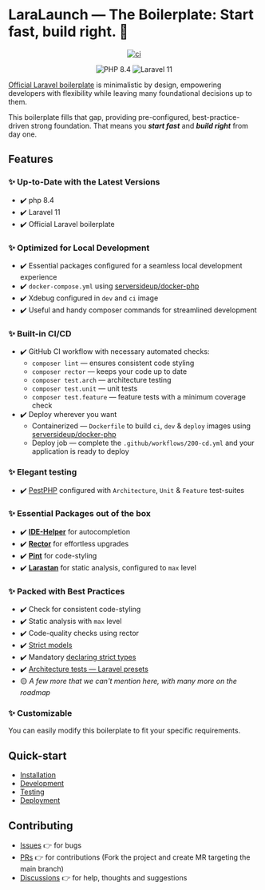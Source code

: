 # LaraLaunch — The Boilerplate: Start fast, build right. 🚀
<p align="center">
<a href="https://github.com/laralaunch/the-boilerplate/actions/workflows/100-ci.yml">
  <img src="https://github.com/laralaunch/the-boilerplate/actions/workflows/100-ci.yml/badge.svg" alt="ci">
</a>
</p>

<p align="center">
  <img src="https://img.shields.io/badge/PHP-8.4-blue?logo=php&logoColor=white" alt="PHP 8.4" />
  <img src="https://img.shields.io/badge/Laravel-11-orange?logo=laravel&logoColor=white" alt="Laravel 11" />
</p>
<a href="https://github.com/laravel/laravel" target="_blank">Official Laravel boilerplate</a> is minimalistic by design, empowering developers with flexibility while leaving many foundational decisions up to them.

This boilerplate fills that gap, providing pre-configured, best-practice-driven strong foundation. That means you _**start fast**_ and _**build right**_ from day one.


## Features

### ✨ Up-to-Date with the Latest Versions
- ✔️ php 8.4
- ✔️ Laravel 11
- ✔️ Official Laravel boilerplate

### ✨ Optimized for Local Development
- ✔️ Essential packages configured for a seamless local development experience
- ✔️ `docker-compose.yml` using [serversideup/docker-php](https://github.com/serversideup/docker-php)
- ✔️ Xdebug configured in `dev` and `ci` image
- ✔️ Useful and handy composer commands for streamlined development

### ✨ Built-in CI/CD
- ✔️ GitHub CI workflow with necessary automated checks:
    - `composer lint` — ensures consistent code styling
    - `composer rector` — keeps your code up to date
    - `composer test.arch` — architecture testing
    - `composer test.unit` — unit tests
    - `composer test.feature` — feature tests with a minimum coverage check
- ✔️ Deploy wherever you want
    - Containerized — `Dockerfile` to build `ci`, `dev` & `deploy` images using [serversideup/docker-php](https://github.com/serversideup/docker-php)
    - Deploy job — complete the `.github/workflows/200-cd.yml` and your application is ready to deploy

### ✨ Elegant testing
- ✔️ [PestPHP](https://pestphp.com) configured with `Architecture`, `Unit` & `Feature` test-suites

### ✨ Essential Packages out of the box
- ✔️ [**IDE-Helper**](https://github.com/barryvdh/laravel-ide-helper) for autocompletion
- ✔️ [**Rector**](https://github.com/rectorphp/rector) for effortless upgrades
- ✔️ [**Pint**](https://github.com/laravel/pint) for code-styling
- ✔️ [**Larastan**](https://github.com/larastan/larastan) for static analysis, configured to `max` level

### ✨ Packed with Best Practices
- ✔️ Check for consistent code-styling
- ✔️ Static analysis with `max` level
- ✔️ Code-quality checks using rector
- ✔️ [Strict models](https://laravel-news.com/shouldbestrict)
- ✔️ Mandatory [declaring strict types](https://stackoverflow.com/questions/48723637/what-do-strict-types-do-in-php)
- ✔️ [Architecture tests — Laravel presets](https://pestphp.com/docs/arch-testing)
- 🟡 _A few more that we can't mention here, with many more on the roadmap_

### ✨ Customizable
You can easily modify this boilerplate to fit your specific requirements.


## Quick-start
- [Installation](./docs/100-INSTALLATION.md)
- [Development](./docs/200-DEVELOPMENT.md)
- [Testing](./docs/300-TESTING.md)
- [Deployment](./docs/400-DEPLOYMENT.md)


## Contributing
- [Issues](https://github.com/laralaunch/the-boilerplate/issues) 👉 for bugs
- [PRs](https://github.com/laralaunch/the-boilerplate/pulls) 👉 for contributions (Fork the project and create MR targeting the main branch)
- [Discussions](https://github.com/laralaunch/the-boilerplate/discussions) 👉 for help, thoughts and suggestions
